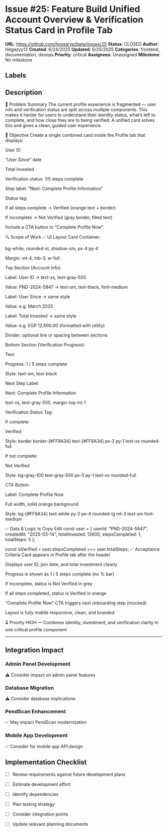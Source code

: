 # Issue #25: Feature  Build Unified Account Overview & Verification Status Card in Profile Tab

**URL**: https://github.com/hossaryp/beta/issues/25
**Status**: CLOSED
**Author**: Hegazyy12
**Created**: 6/24/2025
**Updated**: 6/25/2025
**Categories**: frontend, documentation, devops
**Priority**: critical
**Assignees**: Unassigned
**Milestone**: No milestone

## Labels


## Description
🧠 Problem Summary
The current profile experience is fragmented — user info and verification status are split across multiple components. This makes it harder for users to understand their identity status, what’s left to complete, and how close they are to being verified. A unified card solves this and gives a clean, guided user experience.

🎯 Objective
Create a single combined card inside the Profile tab that displays:

User ID

“User Since” date

Total Invested

Verification status: 1/5 steps complete

Step label: "Next: Complete Profile Information"

Status tag:

If all steps complete → Verified (orange text + border)

If incomplete → Not Verified (gray border, filled text)

Include a CTA button to “Complete Profile Now”.

🔍 Scope of Work
✅ UI Layout
Card Container:

bg-white, rounded-xl, shadow-sm, px-4 py-4

Margin: mt-4, mb-3, w-full

Top Section (Account Info):

Label: User ID → text-xs, text-gray-500

Value: PND-2024-5847 → text-sm, text-black, font-medium

Label: User Since → same style

Value: e.g. March 2025

Label: Total Invested → same style

Value: e.g. EGP 12,600.00 (formatted with utility)

Divider: optional line or spacing between sections

Bottom Section (Verification Progress):

Text:

Progress: 1 / 5 steps complete

Style: text-sm, text-black

Next Step Label:

Next: Complete Profile Information

text-xs, text-gray-500, margin-top mt-1

Verification Status Tag:

If complete:

Verified

Style: border border-[#FF8A34] text-[#FF8A34] px-3 py-1 text-xs rounded-full

If not complete:

Not Verified

Style: bg-gray-100 text-gray-500 px-3 py-1 text-xs rounded-full

CTA Button:

Label: Complete Profile Now

Full width, solid orange background

Style: bg-[#FF8A34] text-white py-2 px-4 rounded-lg mt-3 text-sm font-medium

✅ Data & Logic
ts
Copy
Edit
const user = {
  userId: "PND-2024-5847",
  createdAt: "2025-03-14",
  totalInvested: 12600,
  stepsCompleted: 1,
  totalSteps: 5
};

const isVerified = user.stepsCompleted === user.totalSteps;
✅ Acceptance Criteria
 Card appears in Profile tab after the header

 Displays user ID, join date, and total investment clearly

 Progress is shown as 1 / 5 steps complete (no % bar)

 If incomplete, status is Not Verified in grey

 If all steps completed, status is Verified in orange

 “Complete Profile Now” CTA triggers next onboarding step (mocked)

 Layout is fully mobile responsive, clean, and branded

⏳ Priority
HIGH — Combines identity, investment, and verification clarity in one critical profile component

---

## Integration Impact

### Admin Panel Development
⚠️ Consider impact on admin panel features

### Database Migration  
⚠️ Consider database implications

### PendScan Enhancement
✅ May impact PendScan modernization

### Mobile App Development
✅ Consider for mobile app API design

## Implementation Checklist
- [ ] Review requirements against future development plans
- [ ] Estimate development effort  
- [ ] Identify dependencies
- [ ] Plan testing strategy
- [ ] Consider integration points
- [ ] Update relevant planning documents

